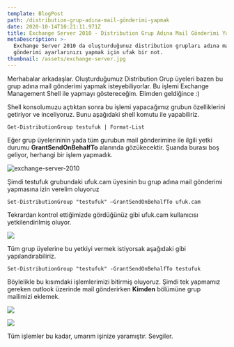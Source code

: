 ```yaml
---
template: BlogPost
path: /distribution-grup-adına-mail-gönderimi-yapmak
date: 2020-10-14T10:21:11.971Z
title: Exchange Server 2010 - Distribution Grup Adına Mail Gönderimi Yapmak
metaDescription: >-
  Exchange Server 2010 da oluşturduğunuz distribution grupları adına mail
  gönderimi ayarlarınızı yapmak için ufak bir not.
thumbnail: /assets/exchange-server.jpg
---
```

Merhabalar arkadaşlar. Oluşturduğumuz Distribution Grup üyeleri bazen bu grup adına mail gönderimi yapmak isteyebiliyorlar. Bu işlemi Exchange Management Shell ile yapmayı göstereceğim. Elimden geldiğince :)

Shell konsolumuzu açtıktan sonra bu işlemi yapacağımız grubun özelliklerini getiriyor ve inceliyoruz. Bunu aşağıdaki shell komutu ile yapabiliriz.

```
Get-DistributionGroup testufuk | Format-List  
```

Eğer grup üyelerininin yada tüm gurubun mail gönderimine ile ilgili yetki durumu **GrantSendOnBehalfTo** alanında gözükecektir. Şuanda burası boş geliyor, herhangi bir işlem yapmadık.

![exchange-server-2010](/assets/exchange1.png)

Şimdi testufuk grubundaki ufuk.cam üyesinin bu grup adına mail gönderimi yapmasına izin verelim oluyoruz

```
Set-DistributionGroup "testufuk" –GrantSendOnBehalfTo ufuk.cam
```

Tekrardan kontrol ettiğimizde gördüğünüz gibi ufuk.cam kullanıcısı yetkilendirilmiş oluyor.

![](/assets/exchange2.jpg)

Tüm grup üyelerine bu yetkiyi vermek istiyorsak aşağıdaki gibi yapılandırabiliriz.

```
Set-DistributionGroup "testufuk" -GrantSendOnBehalfTo testufuk
```

Böylelikle bu kısımdaki işlemlerimizi bitirmiş oluyoruz. Şimdi tek yapmamız gereken outlook üzerinde mail gönderirken **Kimden** bölümüne grup mailimizi eklemek.

![](/assets/outlook-tarafi.JPG)

![](/assets/ornek.jpg)

Tüm işlemler bu kadar, umarım işinize yaramıştır. Sevgiler.
